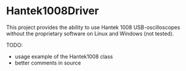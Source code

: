 # Hantek1008Driver

This project provides the ability to use Hantek 1008 USB-oscilloscopes without the proprietary software on Linux and Windows (not tested).

TODO:
* usage example of the Hantek1008 class
* better comments in source
